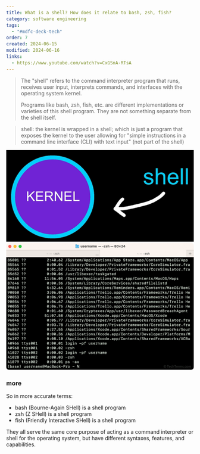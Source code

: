 ```yaml
---
title: What is a shell? How does it relate to bash, zsh, fish?
category: software engineering
tags:
  - "#mdfc-deck-tech"
order: 7
created: 2024-06-15
modified: 2024-06-16
links:
  - https://www.youtube.com/watch?v=CxGSnA-RTsA
---
```


> The "shell" refers to the command interpreter program that runs, receives user input, interprets commands, and interfaces with the operating system kernel.
>
> Programs like bash, zsh, fish, etc. are different implementations or varieties of this shell program. They are not something separate from the shell itself.

> shell: the kernel is wrapped in a shell; which is just a program that exposes the kernel to the user allowing for "simple instructions in a command line interface (CLI) with text input" (not part of the shell)

![Image](./attachments/Pasted-image-20240616114129.png)
![Image](./attachments/Pasted-image-20240616112822.png)

### more

So in more accurate terms:

- bash (Bourne-Again SHell) is a shell program
- zsh (Z SHell) is a shell program
- fish (Friendly Interactive SHell) is a shell program

They all serve the same core purpose of acting as a command interpreter or shell for the operating system, but have different syntaxes, features, and capabilities.
